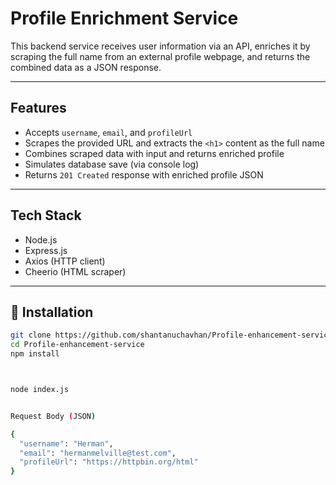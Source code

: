#  Profile Enrichment Service

This backend service receives user information via an API, enriches it by scraping the full name from an external profile webpage, and returns the combined data as a JSON response.

---

##  Features

- Accepts `username`, `email`, and `profileUrl`
- Scrapes the provided URL and extracts the `<h1>` content as the full name
- Combines scraped data with input and returns enriched profile
- Simulates database save (via console log)
- Returns `201 Created` response with enriched profile JSON

---

##  Tech Stack

- Node.js
- Express.js
- Axios (HTTP client)
- Cheerio (HTML scraper)

---

## 🔧 Installation

```bash
git clone https://github.com/shantanuchavhan/Profile-enhancement-service.git
cd Profile-enhancement-service
npm install



node index.js


Request Body (JSON)

{
  "username": "Herman",
  "email": "hermanmelville@test.com",
  "profileUrl": "https://httpbin.org/html"
}
